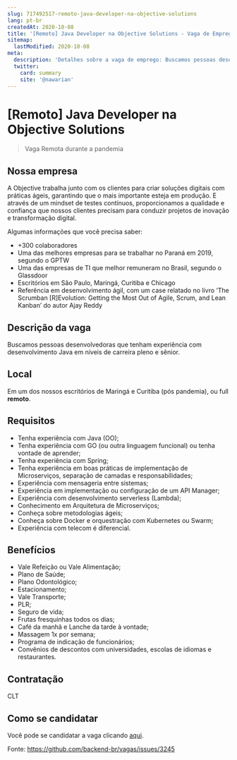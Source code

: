```yaml
---
slug: 717492517-remoto-java-developer-na-objective-solutions
lang: pt-br
createdAt: 2020-10-08
title: '[Remoto] Java Developer na Objective Solutions - Vaga de Emprego'
sitemap:
  lastModified: 2020-10-08
meta:
  description: 'Detalhes sobre a vaga de emprego: Buscamos pessoas desenvolvedoras que tenham experiência com desenvolvimento Java em níveis de carreira pleno e sênior.'
  twitter:
    card: summary
    site: '@nawarian'
---
```


# [Remoto] Java Developer na Objective Solutions

<!--
==================================================
Caso a vaga for remoto durante a pandemia informar no texto "Remoto durante o covid"
==================================================
-->
<!-- 
==================================================
POR FAVOR, SÓ POSTE SE A VAGA FOR PARA BACK-END!

Não faça distinção de gênero no título da vaga.

Use: "Back-End Developer" ao invés de 
"Desenvolvedor Back-End" \o/

Exemplo: `[São Paulo] Back-End Developer @ NOME DA EMPRESA`
==================================================
-->
<!--
==================================================
Caso a vaga for remoto durante a pandemia deixar a linha abaixo
==================================================
-->
> Vaga Remota durante a pandemia

## Nossa empresa

A Objective trabalha junto com os clientes para criar soluções digitais com práticas ágeis, garantindo que o mais importante esteja em produção. E através de um mindset de testes contínuos, proporcionamos a qualidade e confiança que nossos clientes precisam para conduzir projetos de inovação e transformação digital.

Algumas informações que você precisa saber:

- +300 colaboradores
- Uma das melhores empresas para se trabalhar no Paraná em 2019, segundo o GPTW
- Uma das empresas de TI que melhor remuneram no Brasil, segundo o Glassdoor
- Escritórios em São Paulo, Maringá, Curitiba e Chicago
- Referência em desenvolvimento ágil, com um case relatado no livro ‘The Scrumban [R]Evolution: Getting the Most Out of Agile, Scrum, and Lean Kanban’ do autor Ajay Reddy

## Descrição da vaga

Buscamos pessoas desenvolvedoras que tenham experiência com desenvolvimento Java em níveis de carreira pleno e sênior.

## Local

Em um dos nossos escritórios de Maringá e Curitiba (pós pandemia), ou full **remoto**.

## Requisitos

- Tenha experiência com Java (OO);
- Tenha experiência com GO (ou outra linguagem funcional) ou tenha vontade de aprender;
- Tenha experiência com Spring;
- Tenha experiência em boas práticas de implementação de Microserviços, separação de camadas e responsabilidades;
- Experiência com mensageria entre sistemas;
- Experiência em implementação ou configuração de um API Manager;
- Experiência com desenvolvimento serverless (Lambda);
- Conhecimento em Arquitetura de Microserviços;
- Conheça sobre metodologias ágeis;
- Conheça sobre Docker e orquestração com Kubernetes ou Swarm;
- Experiência com telecom é diferencial.

## Benefícios

- Vale Refeição ou Vale Alimentação;
- Plano de Saúde;
- Plano Odontológico;
- Estacionamento;
- Vale Transporte;
- PLR;
- Seguro de vida;
- Frutas fresquinhas todos os dias;
- Café da manhã e Lanche da tarde à vontade;
- Massagem 1x por semana;
- Programa de indicação de funcionários;
- Convênios de descontos com universidades, escolas de idiomas e restaurantes.

## Contratação

CLT

## Como se candidatar

Você pode se candidatar a vaga clicando [aqui](https://objective.gupy.io/jobs/279638).

Fonte: https://github.com/backend-br/vagas/issues/3245